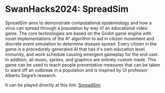 # SwanHacks2024: SpreadSim

SpreadSim aims to demonstrate computational epidemiology and how a virus can spread through a population by way of an educational video game. The core technologies are based on the Godot game engine with novel implementations of the A* algorithm to aid in citizen movement and discrete event simulation to determine disease spread. Every citizen in the game is a procedurely generated AI that has it's own education level, immunity, and work schedule causing emergent gameplay for the end user. In addition, all music, sprites, and graphics are entirely custom made.  This game can be used to teach people preventative measures that can be taken to ward off an outbreak in a population and is inspired by UI professor Alberto Segre’s research.

It can be played directly at this link: 
<a href="https://fin-deevy.itch.io/spreadsim">SpreadSim</a> 
